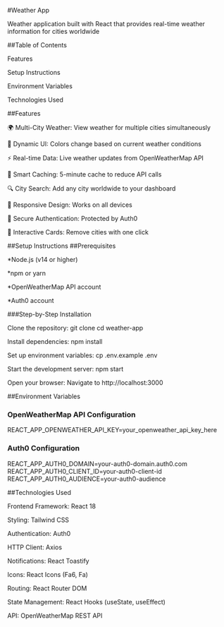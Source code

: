 #Weather App

Weather application built with React that provides real-time weather information for cities worldwide

##Table of Contents

Features

Setup Instructions

Environment Variables

Technologies Used

##Features

🌍 Multi-City Weather: View weather for multiple cities simultaneously

🎨 Dynamic UI: Colors change based on current weather conditions

⚡ Real-time Data: Live weather updates from OpenWeatherMap API

💾 Smart Caching: 5-minute cache to reduce API calls

🔍 City Search: Add any city worldwide to your dashboard

📱 Responsive Design: Works on all devices

🔐 Secure Authentication: Protected by Auth0

🎯 Interactive Cards: Remove cities with one click

##Setup Instructions
##Prerequisites

*Node.js (v14 or higher)

*npm or yarn

*OpenWeatherMap API account

*Auth0 account

###Step-by-Step Installation

Clone the repository:
git clone <repository-url>
cd weather-app

Install dependencies:
npm install

Set up environment variables:
cp .env.example .env

Start the development server:
npm start

Open your browser:
Navigate to http://localhost:3000

##Environment Variables

### OpenWeatherMap API Configuration
REACT_APP_OPENWEATHER_API_KEY=your_openweather_api_key_here

### Auth0 Configuration
REACT_APP_AUTH0_DOMAIN=your-auth0-domain.auth0.com
REACT_APP_AUTH0_CLIENT_ID=your-auth0-client-id
REACT_APP_AUTH0_AUDIENCE=your-auth0-audience

##Technologies Used

Frontend Framework: React 18

Styling: Tailwind CSS

Authentication: Auth0

HTTP Client: Axios

Notifications: React Toastify

Icons: React Icons (Fa6, Fa)

Routing: React Router DOM

State Management: React Hooks (useState, useEffect)

API: OpenWeatherMap REST API
